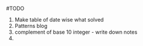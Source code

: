 #TODO

1. Make table of date wise what solved
2. Patterns blog
3. complement of base 10 integer - write down notes
4.
